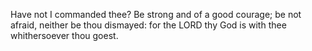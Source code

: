 Have not I commanded thee? Be strong and of a good courage; be not afraid, neither be thou dismayed: for the LORD thy God is with thee whithersoever thou goest.

